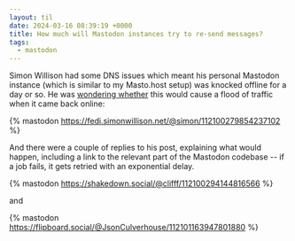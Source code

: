 ```yaml
---
layout: til
date: 2024-03-16 08:39:19 +0000
title: How much will Mastodon instances try to re-send messages?
tags:
  - mastodon
---
```

Simon Willison had some DNS issues which meant his personal Mastodon instance (which is similar to my Masto.host setup) was knocked offline for a day or so.
He was [wondering whether](https://fedi.simonwillison.net/@simon/112100279854237102) this would cause a flood of traffic when it came back online:

{% mastodon https://fedi.simonwillison.net/@simon/112100279854237102 %}

And there were a couple of replies to his post, explaining what would happen, including a link to the relevant part of the Mastodon codebase -- if a job fails, it gets retried with an exponential delay.

{% mastodon https://shakedown.social/@clifff/112100294144816566 %}

and

{% mastodon https://flipboard.social/@JsonCulverhouse/112101163947801880 %}
